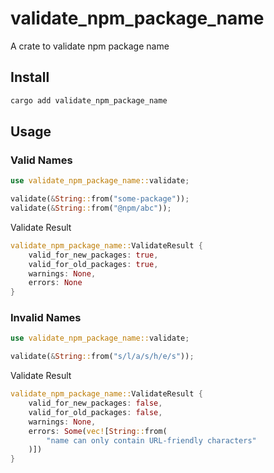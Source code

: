 # validate_npm_package_name

A crate to validate npm package name

## Install

```rust
cargo add validate_npm_package_name
```

## Usage

### Valid Names

```rust
use validate_npm_package_name::validate;

validate(&String::from("some-package"));
validate(&String::from("@npm/abc"));
```

Validate Result

```rust
validate_npm_package_name::ValidateResult {
    valid_for_new_packages: true,
    valid_for_old_packages: true,
    warnings: None,
    errors: None
}
```

### Invalid Names

```rust
use validate_npm_package_name::validate;

validate(&String::from("s/l/a/s/h/e/s"));
```

Validate Result

```rust
validate_npm_package_name::ValidateResult {
    valid_for_new_packages: false,
    valid_for_old_packages: false,
    warnings: None,
    errors: Some(vec![String::from(
        "name can only contain URL-friendly characters"
    )])
}
```